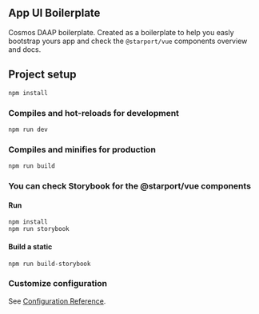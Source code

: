 ## App UI Boilerplate

Cosmos DAAP boilerplate. Created as a boilerplate to help you easly bootstrap yours app and check the `@starport/vue` components overview and docs.


## Project setup

```
npm install
```

### Compiles and hot-reloads for development

```
npm run dev
```

### Compiles and minifies for production

```
npm run build
```

### You can check Storybook for the @starport/vue components

#### Run
```
npm install
npm run storybook
```

#### Build a static
```
npm run build-storybook
```


### Customize configuration

See [Configuration Reference](https://cli.vuejs.org/config/).
